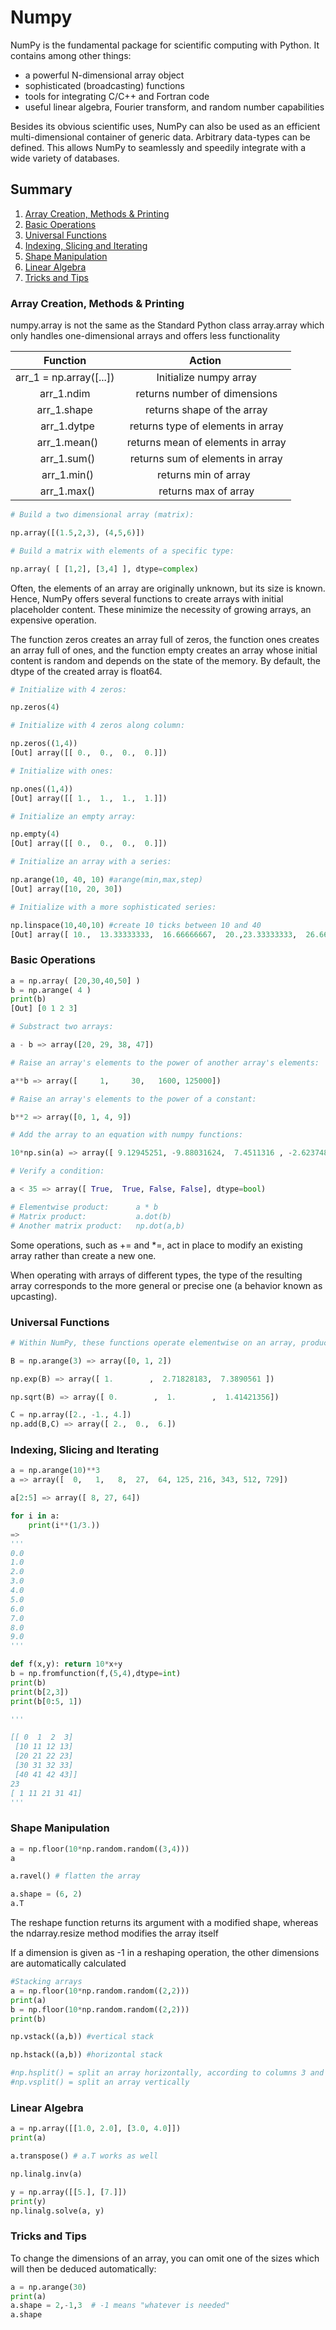 # Numpy

NumPy is the fundamental package for scientific computing with Python. It contains among other things:

* a powerful N-dimensional array object
* sophisticated (broadcasting) functions
* tools for integrating C/C++ and Fortran code
* useful linear algebra, Fourier transform, and random number capabilities

Besides its obvious scientific uses, NumPy can also be used as an efficient multi-dimensional container of generic data. Arbitrary data-types can be defined. This allows NumPy to seamlessly and speedily integrate with a wide variety of databases.

## Summary

1. [Array Creation, Methods & Printing](#numpy-A)
2. [Basic Operations](#numpy-B)
3. [Universal Functions](#numpy-C)
4. [Indexing, Slicing and Iterating](#numpy-D)
5. [Shape Manipulation](#numpy-E)
6. [Linear Algebra](#numpy-F)
7. [Tricks and Tips](#numpy-G)

<a id='numpy-A'></a>
### Array Creation, Methods & Printing 

numpy.array is not the same as the Standard Python class array.array which only handles one-dimensional arrays and offers less functionality

|        Function         |             Action                |
|:-----------------------:|:---------------------------------:|
| arr_1 = np.array([...]) | Initialize numpy array            |
|      arr_1.ndim         | returns number of dimensions      |
|      arr_1.shape        | returns shape of the array        |
|      arr_1.dytpe        | returns type of elements in array |
|      arr_1.mean()       | returns mean of elements in array |
|      arr_1.sum()        | returns sum of elements in array  |
|      arr_1.min()        | returns min of array              |
|      arr_1.max()        | returns max of array              |
 

```python
# Build a two dimensional array (matrix):

np.array([(1.5,2,3), (4,5,6)])

# Build a matrix with elements of a specific type:

np.array( [ [1,2], [3,4] ], dtype=complex)
```

Often, the elements of an array are originally unknown, but its size is known. Hence, NumPy offers several functions to create arrays with initial placeholder content. These minimize the necessity of growing arrays, an expensive operation.

The function zeros creates an array full of zeros, the function ones creates an array full of ones, and the function empty creates an array whose initial content is random and depends on the state of the memory. By default, the dtype of the created array is float64.

```python
# Initialize with 4 zeros:

np.zeros(4)

# Initialize with 4 zeros along column:

np.zeros((1,4))
[Out] array([[ 0.,  0.,  0.,  0.]])

# Initialize with ones:

np.ones((1,4))
[Out] array([[ 1.,  1.,  1.,  1.]])

# Initialize an empty array:

np.empty(4)
[Out] array([[ 0.,  0.,  0.,  0.]])

# Initialize an array with a series:

np.arange(10, 40, 10) #arange(min,max,step)
[Out] array([10, 20, 30])

# Initialize with a more sophisticated series:

np.linspace(10,40,10) #create 10 ticks between 10 and 40
[Out] array([ 10.,  13.33333333,  16.66666667,  20.,23.33333333,  26.66666667,  30.,33.33333333, 36.66666667,40.])
```

<a id='numpy-B'></a>
### Basic Operations

```python
a = np.array( [20,30,40,50] )
b = np.arange( 4 )
print(b)
[Out] [0 1 2 3]

# Substract two arrays:

a - b => array([20, 29, 38, 47])

# Raise an array's elements to the power of another array's elements:

a**b => array([     1,     30,   1600, 125000])

# Raise an array's elements to the power of a constant:

b**2 => array([0, 1, 4, 9])

# Add the array to an equation with numpy functions:

10*np.sin(a) => array([ 9.12945251, -9.88031624,  7.4511316 , -2.62374854])

# Verify a condition:

a < 35 => array([ True,  True, False, False], dtype=bool)

# Elementwise product: 		a * b
# Matrix product: 			a.dot(b)
# Another matrix product: 	np.dot(a,b)

```

Some operations, such as += and *=, act in place to modify an existing array rather than create a new one.

When operating with arrays of different types, the type of the resulting array corresponds to the more general or precise one (a behavior known as upcasting).

<a id='numpy-C'></a>
### Universal Functions

```python
# Within NumPy, these functions operate elementwise on an array, producing an array as output.

B = np.arange(3) => array([0, 1, 2])

np.exp(B) => array([ 1.        ,  2.71828183,  7.3890561 ])

np.sqrt(B) => array([ 0.        ,  1.        ,  1.41421356])

C = np.array([2., -1., 4.])
np.add(B,C) => array([ 2.,  0.,  6.])
```

<a id='numpy-D'></a>
### Indexing, Slicing and Iterating

```python
a = np.arange(10)**3
a => array([  0,   1,   8,  27,  64, 125, 216, 343, 512, 729])

a[2:5] => array([ 8, 27, 64])

for i in a:
    print(i**(1/3.))
=> 
'''
0.0
1.0
2.0
3.0
4.0
5.0
6.0
7.0
8.0
9.0
'''

def f(x,y): return 10*x+y
b = np.fromfunction(f,(5,4),dtype=int)
print(b)
print(b[2,3])
print(b[0:5, 1])

'''

[[ 0  1  2  3]
 [10 11 12 13]
 [20 21 22 23]
 [30 31 32 33]
 [40 41 42 43]]
23
[ 1 11 21 31 41]
'''

```

<a id='numpy-E'></a>
### Shape Manipulation

```python
a = np.floor(10*np.random.random((3,4)))
a

a.ravel() # flatten the array

a.shape = (6, 2)
a.T
```
The reshape function returns its argument with a modified shape, whereas the ndarray.resize method modifies the array itself

If a dimension is given as -1 in a reshaping operation, the other dimensions are automatically calculated

```python
#Stacking arrays
a = np.floor(10*np.random.random((2,2)))
print(a)
b = np.floor(10*np.random.random((2,2)))
print(b)

np.vstack((a,b)) #vertical stack

np.hstack((a,b)) #horizontal stack

#np.hsplit() = split an array horizontally, according to columns 3 and 4: (3,4) 
#np.vsplit() = split an array vertically
```

<a id='numpy-F'></a>
### Linear Algebra

```python
a = np.array([[1.0, 2.0], [3.0, 4.0]])
print(a)

a.transpose() # a.T works as well

np.linalg.inv(a)

y = np.array([[5.], [7.]])
print(y)
np.linalg.solve(a, y)
```

<a id='numpy-G'></a>
### Tricks and Tips

To change the dimensions of an array, you can omit one of the sizes which will then be deduced automatically:

```python
a = np.arange(30)
print(a)
a.shape = 2,-1,3  # -1 means "whatever is needed"
a.shape
```
